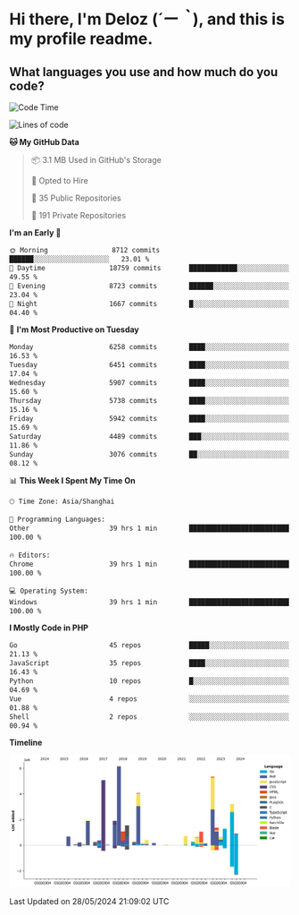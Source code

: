 # **Hi there, I'm Deloz (*´ー｀*), and this is my profile readme.**

## **What languages you use and how much do you code?**

<!--START_SECTION:waka-->
![Code Time](http://img.shields.io/badge/Code%20Time-4%2C077%20hrs%2025%20mins-blue)

![Lines of code](https://img.shields.io/badge/From%20Hello%20World%20I%27ve%20Written-39.9%20million%20lines%20of%20code-blue)

**🐱 My GitHub Data** 

> 📦 3.1 MB Used in GitHub's Storage 
 > 
> 💼 Opted to Hire
 > 
> 📜 35 Public Repositories 
 > 
> 🔑 191 Private Repositories 
 > 
**I'm an Early 🐤** 

```text
🌞 Morning                8712 commits        ██████░░░░░░░░░░░░░░░░░░░   23.01 % 
🌆 Daytime                18759 commits       ████████████░░░░░░░░░░░░░   49.55 % 
🌃 Evening                8723 commits        ██████░░░░░░░░░░░░░░░░░░░   23.04 % 
🌙 Night                  1667 commits        █░░░░░░░░░░░░░░░░░░░░░░░░   04.40 % 
```
📅 **I'm Most Productive on Tuesday** 

```text
Monday                   6258 commits        ████░░░░░░░░░░░░░░░░░░░░░   16.53 % 
Tuesday                  6451 commits        ████░░░░░░░░░░░░░░░░░░░░░   17.04 % 
Wednesday                5907 commits        ████░░░░░░░░░░░░░░░░░░░░░   15.60 % 
Thursday                 5738 commits        ████░░░░░░░░░░░░░░░░░░░░░   15.16 % 
Friday                   5942 commits        ████░░░░░░░░░░░░░░░░░░░░░   15.69 % 
Saturday                 4489 commits        ███░░░░░░░░░░░░░░░░░░░░░░   11.86 % 
Sunday                   3076 commits        ██░░░░░░░░░░░░░░░░░░░░░░░   08.12 % 
```


📊 **This Week I Spent My Time On** 

```text
🕑︎ Time Zone: Asia/Shanghai

💬 Programming Languages: 
Other                    39 hrs 1 min        █████████████████████████   100.00 % 

🔥 Editors: 
Chrome                   39 hrs 1 min        █████████████████████████   100.00 % 

💻 Operating System: 
Windows                  39 hrs 1 min        █████████████████████████   100.00 % 
```

**I Mostly Code in PHP** 

```text
Go                       45 repos            █████░░░░░░░░░░░░░░░░░░░░   21.13 % 
JavaScript               35 repos            ████░░░░░░░░░░░░░░░░░░░░░   16.43 % 
Python                   10 repos            █░░░░░░░░░░░░░░░░░░░░░░░░   04.69 % 
Vue                      4 repos             ░░░░░░░░░░░░░░░░░░░░░░░░░   01.88 % 
Shell                    2 repos             ░░░░░░░░░░░░░░░░░░░░░░░░░   00.94 % 
```



**Timeline**

![Lines of Code chart](https://raw.githubusercontent.com/deloz/deloz/main/assets/bar_graph.png)


 Last Updated on 28/05/2024 21:09:02 UTC
<!--END_SECTION:waka-->
